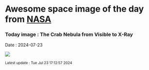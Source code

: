 
# Awesome space image of the day from [NASA](https://api.nasa.gov/)

### Today image : The Crab Nebula from Visible to X-Ray
Date : 2024-07-23

![](https://apod.nasa.gov/apod/image/2407/Crab_MultiChandra_960.jpg)

<small>Latest update : Tue Jul 23 17:12:57 2024</small>
        
